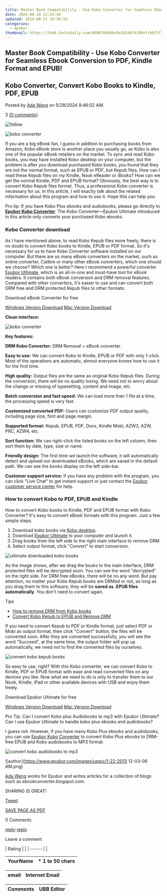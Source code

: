```yaml
---
title: Master Book Compatibility - Use Kobo Converter for Seamless Ebook Conversion to PDF, Kindle Format and EPUB!
date: 2024-08-19 22:55:44
updated: 2024-08-21 10:50:54
categories:
  - epubor
thumbnail: https://thmb.techidaily.com/6606769b9bc0a3d1ddf4196efcbbf3ffe5de655763795273378c61959dacb46a.jpg
---
```


## Master Book Compatibility - Use Kobo Converter for Seamless Ebook Conversion to PDF, Kindle Format and EPUB!

## Kobo Converter, Convert Kobo Books to Kindle, PDF, EPUB

Posted by [Ada Wang](https://plus.google.com/+AdaWang/posts) on 5/28/2024 9:46:02 AM.

3 [(0 comments)](http://www.epubor.com/#comment-area) 



![follow](http://www.epubor.com/images/follow.png)

![kobo converter](http://www.epubor.com/images/uppic/kobo-converter.jpg)

If you are a big eBook fan, I guess in addition to purchasing books from Amazon, Kobo eBook store is another place you usually go, as Kobo is also one of the popular eBook retailers on the market. To sync and read Kobo books, you may have installed Kobo desktop on your computer, but the problem is after you download purchased Kobo books, you found that they are not the normal format, such as EPUB or PDF, but Kepub files. How can I read these Kepub files on my Kindle, Nook eReader or iBooks? How can we get the normal Kindle, PDF and EPUB format? Obviously, the best way is to convert Kobo Kepub files format. Thus, a professional Kobo converter is necessary for us. In this article, I will exactly talk about the related information about this program and how to use it. Hope this can help you.

Pro tip: If you have Kobo Plus ebooks and audiobooks, please go directly to **[Epubor Kobo Converter](https://tools.techidaily.com/epubor/kobo-converter/)**. The Kobo Converter—Epubor Ultimate introduced in this article only converts your purchased Kobo ebooks.

### Kobo Converter download

As I have mentioned above, to read Kobo Kepub files more freely, there is no doubt to convert Kobo books to Kindle, EPUB or PDF format. So it's necessary for us to have Kobo Converter software installed on our computer. But there are so many eBook converters on the market, such as online converter, Calibre or many other eBook converters, which one should we choose? Which one is better? Here I recommend a powerful converter [Epubor Ultimate](https://tools.techidaily.com/epubor/ultimate/), which is an all-in-one and must-have tool for eBook readers. It contains both eBook conversion and DRM removal features. Compared with other converters, it's easier to use and can convert both DRM free and DRM protected Kepub files to other formats. 

Download eBook Converter for free

[Windows Version Download](https://tools.techidaily.com/epubor/ultimate/) [Mac Version Download](https://tools.techidaily.com/epubor/ultimate/) 

**Clean interface:**

![kobo converter](http://www.epubor.com/images/uppic/kobo-converter-clean-interface.png)

**Key features:**

**DRM Kobo Converter:**  DRM Removal + eBook converter.

**Easy to use:** We can convert Kobo to Kindle, EPUB or PDF with only 1-click. Most of the operations are automatic, almost everyone knows how to use it for the first time.

**High quality:** Output files are the same as original Kobo Kepub files. During the conversion, there will be no quality losing. We need not to worry about the change or missing of typesetting, content and image, etc.

**Batch conversion and fast speed:** We can load more than 1 file at a time, the processing speed is very fast. 

**Customized converted PDF:** Users can customize PDF output quality, including page size, font and page margin. 

**Supported format:** Kepub, EPUB, PDF, Docx, Kindle Mobi, AZW3, AZW, PRC, AZW4, etc.

**Sort function:** We can right-click the listed books on the left column, then sort them by date, type, size or name. 

**Friendly design:** The first time we launch the software, it will automatically detect and upload our downloaded eBooks, which are saved in the default path. We can see the books display on the left side-bar.

**Customer support service:** If you have any problem with the program, you can click "Live Chat" to get instant support or just contact the [Epubor customer service center](https://share.hsforms.com/1XMDdDw%5FCReqsb5-qCwX6fgc1yk8) for help. 

### How to convert Kobo to PDF, EPUB and Kindle

How to convert Kobo books to Kindle, PDF and EPUB format with Kobo Converter? It's easy to convert eBook formats with this program. Just a few simple steps. 

1. Download kobo books via [Kobo desktop](https://www.kobo.com/desktop).
2. Download [Epubor Ultimate](https://tools.techidaily.com/epubor/ultimate/) to your computer and launch it.
3. Drag books from the left side to the right main interface to remove DRM.
4. Select output format, click "Convert" to start conversion.

![ultimate downloaded kobo books](http://www.epubor.com/images/uppic/ultimate-downloaded-kobo-books.png)

As the image shows, after we drag the books to the main interface, DRM protected files will be decrypted soon. You can see the word "decrypted" on the right side. For DRM free eBooks, there will be no any word. But pay attention, no matter your Kobo Kepub books are DRMed or not, as long as you drag them to this software, they will be **saved as .EPUB files automatically**. You don't need to convert again.

Tips

* [How to remove DRM from Kobo books](https://tools.techidaily.com/epubor/products/)
* [Convert Kobo Kepub to EPUB and Remove DRM](https://tools.techidaily.com/epubor/products/)

If you need to convert Kepub to PDF or Kindle format, just select PDF or Mobi as output format, then click "Convert" button, the files will be converted soon. After they are converted successfully, you will see the word "Succeed", at the same time, the output folder will pop up automatically, we need not to find the converted files by ourselves.

![convert kobo kepub books](http://www.epubor.com/images/uppic/convert-kobo-books-to-epub-pdf-kindle.png)

So easy to use, right? With this Kobo converter, we can convert Kobo to Kindle, PDF or EPUB format with ease and read converted files on any devices you like. Now what we need to do is only to transfer them to our Nook, Kindle, iPad or other available devices with USB and enjoy them freely. 

Download Epubor Ultimate for free

[Windows Version Download](https://tools.techidaily.com/epubor/ultimate/) [Mac Version Download](https://tools.techidaily.com/epubor/ultimate/) 

Pro Tip:  Can I convert Kobo plus Audiobooks to mp3 with Epubor Ultimate? Can I use Epubor Ultimate to handle kobo plus ebooks and audiobooks?

 I guess not. However, if you have many Kobo Plus ebooks and audiobooks, you can use [Epubor Kobo Converter](https://tools.techidaily.com/epubor/kobo-converter/) to convert Kobo Plus ebooks to DRM-free EPUB and Kobo audiobooks to MP3 format.

![convert kobo audiobooks to mp3](http://www.epubor.com/images/uppic/convert-kobo-ebooks-audiobooks.png)

![author](https://www.epubor.com/images/uppic/1-22-2013 12-03-06 AM.png)

[Ada Wang](https://plus.google.com/+AdaWang/posts) works for Epubor and writes articles for a collection of blogs such as ebookconverter.blogspot.com.

SHARING IS GREAT!

[Tweet](https://twitter.com/share) 

[SAVE PAGE AS PDF](https://tools.techidaily.com/epubor/kobo-converter/) 



0 Comments

[reply](https://tools.techidaily.com/epubor/products/) [reply](https://tools.techidaily.com/epubor/products/) 

Leave a comment

| Rating |  |
| ------ |  |

| YourName | \*  1 to 50 chars |
| -------- | ----------------- |

| email | Internet Email |
| ----- | -------------- |

| Comments | UBB Editor |
| -------- | ---------- |

<ins class="adsbygoogle"
     style="display:block"
     data-ad-format="autorelaxed"
     data-ad-client="ca-pub-7571918770474297"
     data-ad-slot="1223367746"></ins>



<ins class="adsbygoogle"
     style="display:block"
     data-ad-client="ca-pub-7571918770474297"
     data-ad-slot="8358498916"
     data-ad-format="auto"
     data-full-width-responsive="true"></ins>
